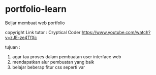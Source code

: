# portfolio-learn
Beljar membuat web portfolio

copyright
Link tutor : Cryptical Coder https://www.youtube.com/watch?v=zJE-ze4TfXc

tujuan :
1. agar tau proses dalam pembuatan user interface web
2. mendapatkan alur pembuatan yang baik
3. belajar beberap fitur css seperti var
